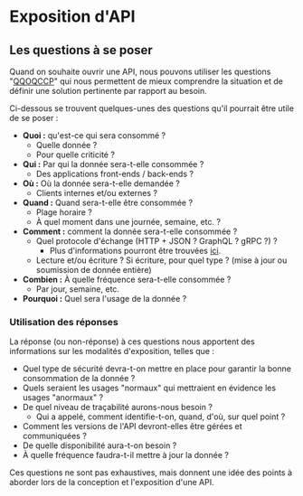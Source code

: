 # Exposition d'API

## Les questions à se poser

Quand on souhaite ouvrir une API, nous pouvons utiliser les questions "[QQOQCCP](https://fr.wikipedia.org/wiki/QQOQCCP)"
qui nous permettent de mieux comprendre la situation et de définir une solution pertinente par rapport au besoin.

Ci-dessous se trouvent quelques-unes des questions qu'il pourrait être utile de se poser :

- **Quoi :** qu'est-ce qui sera consommé ? 
  - Quelle donnée ?
  - Pour quelle criticité ?
- **Qui :** Par qui la donnée sera-t-elle consommée ?
  - Des applications front-ends / back-ends ?
- **Où :** Où la donnée sera-t-elle demandée ?
  - Clients internes et/ou externes ?
- **Quand :** Quand sera-t-elle être consommée ?
    - Plage horaire ?
    - À quel moment dans une journée, semaine, etc. ?
- **Comment :** comment la donnée sera-t-elle consommée ?
  - Quel protocole d'échange (HTTP + JSON ? GraphQL ? gRPC ?) ?
    - Plus d'informations pourront être trouvées [ici](normes/norme-api.md).
  - Lecture et/ou écriture ? Si écriture, pour quel type ? (mise à jour ou soumission de donnée entière)
- **Combien :** À quelle fréquence sera-t-elle consommée ?
  - Par jour, semaine, etc.
- **Pourquoi :** Quel sera l'usage de la donnée ?

### Utilisation des réponses

La réponse (ou non-réponse) à ces questions nous apportent des informations sur les modalités d'exposition, telles que :

- Quel type de sécurité devra-t-on mettre en place pour garantir la bonne consommation de la donnée ?
- Quels seraient les usages "normaux" qui mettraient en évidence les usages "anormaux" ?
- De quel niveau de traçabilité aurons-nous besoin ?
  - Qui a appelé, comment identifie-t-on, quand, d'où, sur quel point ?
- Comment les versions de l'API devront-elles être gérées et communiquées ?
- De quelle disponibilité aura-t-on besoin ?
- À quelle fréquence faudra-t-il mettre à jour la donnée ?

Ces questions ne sont pas exhaustives, mais donnent une idée des points à aborder lors de la conception et l'exposition 
d'une API.
